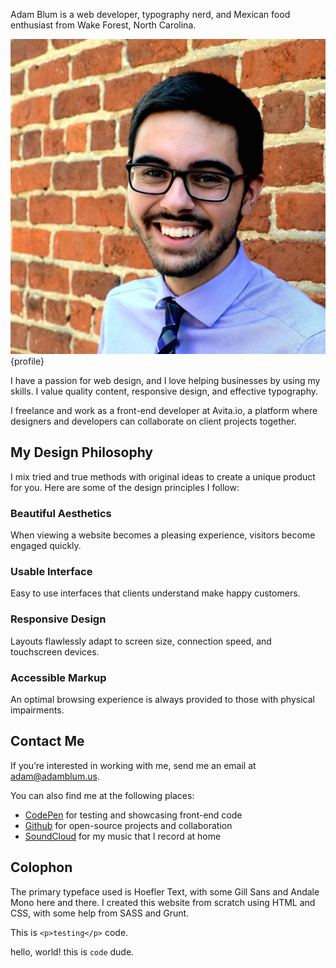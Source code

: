 Adam Blum is a web developer, typography nerd, and Mexican food enthusiast from Wake Forest, North Carolina.

![Courtesy of Krista Gilbert](assets/image/me/profile-brick-1.jpg){profile}

I have a passion for web design, and I love helping businesses by using my skills. I value quality content, responsive design, and effective typography.

I freelance and work as a front-end developer at Avita.io, a platform where designers and developers can collaborate on client projects together.

## My Design Philosophy
I mix tried and true methods with original ideas to create a unique product for you. Here are some of the design principles I follow:

### Beautiful Aesthetics
When viewing a website becomes a pleasing experience, visitors become engaged quickly.

### Usable Interface
Easy to use interfaces that clients understand make happy customers.

### Responsive Design
Layouts flawlessly adapt to screen size, connection speed, and touchscreen devices.

### Accessible Markup
An optimal browsing experience is always provided to those with physical impairments.

## Contact Me
If you’re interested in working with me, send me an email at adam@adamblum.us.

You can also find me at the following places:

* [CodePen](http://codepen.io/AdamBlum/) for testing and showcasing front-end code
* [Github](https://github.com/AdamBlumWeb) for open-source projects and collaboration
* [SoundCloud](https://soundcloud.com/adamblummusic) for my music that I record at home

## Colophon
The primary typeface used is Hoefler Text, with some Gill Sans and Andale Mono here and there. I created this website from scratch using HTML and CSS, with some help from SASS and Grunt.

This is `<p>testing</p>` code.



hello, world! this is `code` dude.
